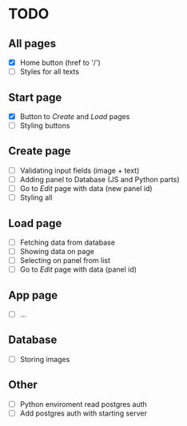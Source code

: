 # TODO

## All pages

- [x] Home button (href to '/')
- [ ] Styles for all texts

## Start page

- [x] Button to *Create* and *Load* pages
- [ ] Styling buttons

## Create page

- [ ] Validating input fields (image + text)
- [ ] Adding panel to Database (JS and Python parts)
- [ ] Go to *Edit* page with data (new panel id)
- [ ] Styling all

## Load page

- [ ] Fetching data from database
- [ ] Showing data on page
- [ ] Selecting on panel from list
- [ ] Go to *Edit* page with data (panel id)

## App page

- [ ] ...

## Database

- [ ] Storing images

## Other

- [ ] Python enviroment read postgres auth
- [ ] Add postgres auth with starting server
